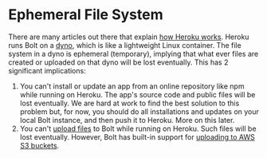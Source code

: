 # Ephemeral File System

There are many articles out there that explain [how Heroku works](https://devcenter.heroku.com/articles/how-heroku-works). Heroku runs Bolt on a [dyno](https://devcenter.heroku.com/articles/dynos), which is like a lightweight Linux container. The file system in a dyno is ephemeral \(temporary\), implying that what ever files are created or uploaded on that dyno will be lost eventually. This has 2 significant implications:

1. You can't install or update an app from an online repository like npm while running on Heroku. The app's source code and public files will be lost eventually. We are hard at work to find the best solution to this problem but, for now, you should do all installations and updates on your local Bolt instance, and then push it to Heroku. More on this later.
2. You can't [upload files](/public-ui.md) to Bolt while running on Heroku. Such files will be lost eventually. However, Bolt has built-in support for [uploading to AWS S3 buckets](/uploading-to-aws-s3.md).



